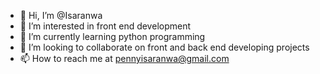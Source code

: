 - 👋 Hi, I’m @Isaranwa
- 👀 I’m interested in front end development
- 🌱 I’m currently learning python programming 
- 💞️ I’m looking to collaborate on front and back end developing projects
- 📫 How to reach me at pennyisaranwa@gmail.com

<!---
Isaranwa/Isaranwa is a ✨ special ✨ repository because its `README.md` (this file) appears on your GitHub profile.
You can click the Preview link to take a look at your changes.
--->

